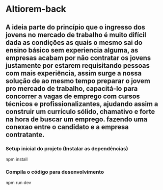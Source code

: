 # Altiorem-back

## A ideia parte do princípio que o ingresso dos jovens no mercado de trabalho é muito difícil dada as condições as quais o mesmo sai do ensino básico sem experiencia alguma, as empresas acabam por não contratar os jovens justamente por estarem requisitando pessoas com mais experiência, assim surge a nossa solução de ao mesmo tempo preparar o jovem pro mercado de trabalho, capacitá-lo para concorrer a vagas de emprego com cursos técnicos e profissionalizantes, ajudando assim a construir um currículo sólido, chamativo e forte na hora de buscar um emprego. fazendo uma conexao entre o candidato e a empresa contratante.

### Setup inicial do projeto (Instalar as dependências)

npm install

### Compila o código para desenvolvimento

npm run dev
